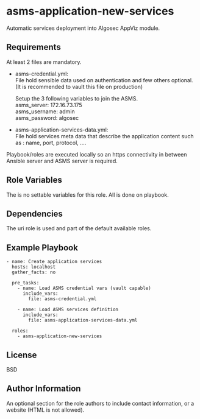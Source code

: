 asms-application-new-services
=========

Automatic services deployment into Algosec AppViz module.  

Requirements
------------

At least 2 files are mandatory.

- asms-credential.yml:  
  File hold sensible data used on authentication and few others optional. (It is recommended to vault this file on production)  

  Setup the 3 following variables to join the ASMS.  
  asms_server: 172.16.73.175  
  asms_username: admin  
  asms_password: algosec  

- asms-application-services-data.yml:  
  File hold services meta data that describe the application content such as : name, port, protocol, ....  

Playbook/roles are executed locally so an https connectivity in between Ansible server and ASMS server is required.   

Role Variables
--------------

The is no settable variables for this role. All is done on playbook.

Dependencies
------------

The uri role is used and part of the default available roles.

Example Playbook
----------------

    - name: Create application services
      hosts: localhost
      gather_facts: no

      pre_tasks:
        - name: Load ASMS credential vars (vault capable)
          include_vars:
            file: asms-credential.yml

        - name: Load ASMS services definition
          include_vars:
            file: asms-application-services-data.yml

      roles:
        - asms-application-new-services


License
-------

BSD

Author Information
------------------

An optional section for the role authors to include contact information, or a website (HTML is not allowed).
